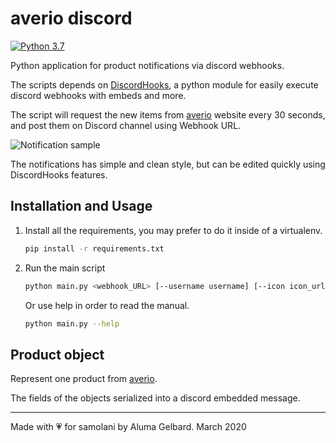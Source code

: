 # averio discord

[![Python 3.7](https://img.shields.io/badge/python-3.7-blue.svg)](https://www.python.org/downloads/release/python-370/)


Python application for product notifications via discord webhooks.

The scripts depends on [DiscordHooks](https://github.com/MeitarR/DiscordHooks), a python module for easily execute discord webhooks with embeds and more.


The script will request the new items from [averio](https://elk.averio.de/) website every 30 seconds,
 and post them on Discord channel using Webhook URL.

![Notification sample](https://i.imgur.com/hIBbS6U.png)

The notifications has simple and clean style, but can be edited quickly using DiscordHooks features.

## Installation and Usage

1. Install all the requirements, you may prefer to do it inside of a virtualenv.
    ```bash
    pip install -r requirements.txt
    ```

2. Run the main script
    ```bash
    python main.py <webhook_URL> [--username username] [--icon icon_url]
    ```

    Or use help in order to read the manual.
    ```bash
    python main.py --help
    ```

## Product object

Represent one product from [averio](https://elk.averio.de/).

The fields of the objects serialized into a discord embedded message.

-------
Made with 💗 for samolani by Aluma Gelbard. March 2020
